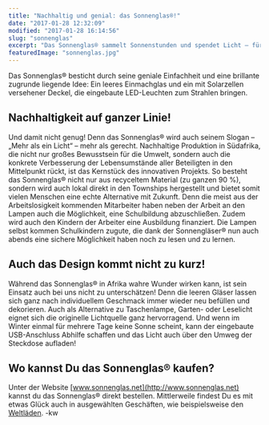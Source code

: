 ```yaml
---
title: "Nachhaltig und genial: das Sonnenglas®!"
date: "2017-01-28 12:32:09"
modified: "2017-01-28 16:14:56"
slug: "sonnenglas"
excerpt: "Das Sonnenglas® sammelt Sonnenstunden und spendet Licht – für Dich und dort, wo es dringend gebraucht wird!"
featuredImage: "sonnenglas.jpg"
---
```


Das Sonnenglas® besticht durch seine geniale Einfachheit und eine brillante zugrunde liegende Idee: Ein leeres Einmachglas und ein mit Solarzellen versehener Deckel, die eingebaute LED-Leuchten zum Strahlen bringen.

## Nachhaltigkeit auf ganzer Linie!

Und damit nicht genug! Denn das Sonnenglas® wird auch seinem Slogan – „Mehr als ein Licht“ – mehr als gerecht. Nachhaltige Produktion in Südafrika, die nicht nur großes Bewusstsein für die Umwelt, sondern auch die konkrete Verbesserung der Lebensumstände aller Beteiligten in den Mittelpunkt rückt, ist das Kernstück des innovativen Projekts. So besteht das Sonnenglas® nicht nur aus recyceltem Material (zu ganzen 90 %), sondern wird auch lokal direkt in den Townships hergestellt und bietet somit vielen Menschen eine echte Alternative mit Zukunft. Denn die meist aus der Arbeitslosigkeit kommenden Mitarbeiter haben neben der Arbeit an den Lampen auch die Möglichkeit, eine Schulbildung abzuschließen. Zudem wird auch den Kindern der Arbeiter eine Ausbildung finanziert. Die Lampen selbst kommen Schulkindern zugute, die dank der Sonnengläser® nun auch abends eine sichere Möglichkeit haben noch zu lesen und zu lernen.

## Auch das Design kommt nicht zu kurz!

Während das Sonnenglas® in Afrika wahre Wunder wirken kann, ist sein Einsatz auch bei uns nicht zu unterschätzen! Denn die leeren Gläser lassen sich ganz nach individuellem Geschmack immer wieder neu befüllen und dekorieren. Auch als Alternative zu Taschenlampe, Garten- oder Leselicht eignet sich die originelle Lichtquelle ganz hervorragend. Und wenn im Winter einmal für mehrere Tage keine Sonne scheint, kann der eingebaute USB-Anschluss Abhilfe schaffen und das Licht auch über den Umweg der Steckdose aufladen!

## Wo kannst Du das Sonnenglas® kaufen?

Unter der Website [www.sonnenglas.net](http://www.sonnenglas.net) kannst du das Sonnenglas® direkt bestellen. Mittlerweile findest Du es mit etwas Glück auch in ausgewählten Geschäften, wie beispielsweise den [Weltläden](http://www.weltlaeden.at/). -kw
